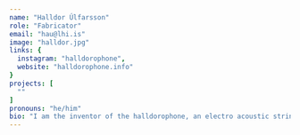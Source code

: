 ```yaml
---
name: "Halldor Úlfarsson"
role: "Fabricator"
email: "hau@lhi.is"
image: "halldor.jpg"
links: {
  instagram: "halldorophone",
  website: "halldorophone.info"
}
projects: [
  ""
]
pronouns: "he/him"
bio: "I am the inventor of the halldorophone, an electro acoustic string instrument intended for working with string based feedback. For the past decade I have been seeking out and working with musicians to make music with halldorophones and noting their thoughts and feelings on the process to inform further development. I am currently working on a PhD documenting and expanding on this work under the supervision of Thor Magnusson and Chris Kiefer at the University of Sussex. Besides working on this project I am currently funded by an innovation grant from the Icelandic Technology Development Fund on further development of halldorophones. I enjoy using my skills as a fabricator to collaborate with musicians and instrument makers in the NIME context."
---
```


